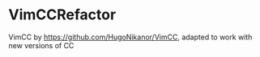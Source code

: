 # VimCCRefactor
VimCC by https://github.com/HugoNikanor/VimCC, adapted to work with new versions of CC
